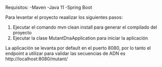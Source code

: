 Requisitos:
-Maven
-Java 11
-Spring Boot

Para levantar el proyecto reaalizar los siguientes pasos:
1) Ejecutar el comando mvn clean install para generar el compilado del proyecto
2) Ejecutar la clase MutantDnaApplication para iniciar la aplicación

La aplicación se levanta por default en el puerto 8080, por lo tanto el endpoint a utilizar para validar las secuencias de ADN es http://localhost:8080/mutant/ 
